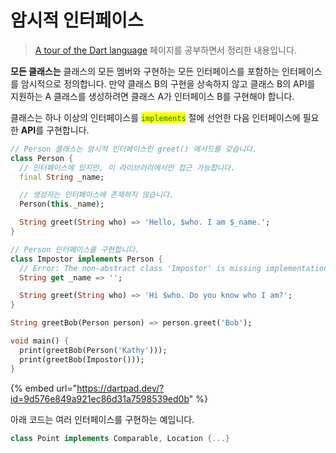 # 암시적 인터페이스

> [A tour of the Dart language](https://dart.dev/guides/language/language-tour) 페이지를 공부하면서 정리한 내용입니다.

**모든 클래스는** 클래스의 모든 멤버와 구현하는 모든 인터페이스를 포함하는 인터페이스를 암시적으로 정의합니다. 만약 클래스 B의 구현을 상속하지 않고 클래스 B의 API를 지원하는 A 클래스를 생성하려면 클래스 A가 인터페이스 B를 구현해야 합니다.

클래스는 하나 이상의 인터페이스를 <mark style="color:green;">`implements`</mark> 절에 선언한 다음 인터페이스에 필요한 **API**를 구현합니다.

```dart
// Person 클래스는 암시적 인터페이스인 greet() 메서드를 갖습니다.
class Person {
  // 인터페이스에 있지만, 이 라이브러리에서만 접근 가능합니다.
  final String _name;

  // 생성자는 인터페이스에 존재하지 않습니다.
  Person(this._name);

  String greet(String who) => 'Hello, $who. I am $_name.';
}

// Person 인터페이스를 구현합니다.
class Impostor implements Person {
  // Error: The non-abstract class 'Impostor' is missing implementations for these members: - Person._name
  String get _name => '';

  String greet(String who) => 'Hi $who. Do you know who I am?';
}

String greetBob(Person person) => person.greet('Bob');

void main() {
  print(greetBob(Person('Kathy')));
  print(greetBob(Impostor()));
}
```

{% embed url="https://dartpad.dev/?id=9d576e849a921ec86d31a7598539ed0b" %}

아래 코드는 여러 인터페이스를 구현하는 예입니다.

```dart
class Point implements Comparable, Location {...}
```

